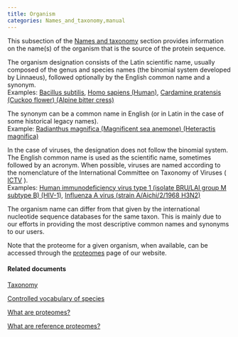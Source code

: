 ```yaml
---
title: Organism
categories: Names_and_taxonomy,manual
---
```


This subsection of the [Names and taxonomy](http://www.uniprot.org/help/names%5Fand%5Ftaxonomy%5Fsection) section provides information on the name(s) of the organism that is the source of the protein sequence.

The organism designation consists of the Latin scientific name, usually composed of the genus and species names (the binomial system developed by Linnaeus), followed optionally by the English common name and a synonym.  
Examples: [Bacillus subtilis](https://www.uniprot.org/uniprotkb/P08877#names%5Fand%5Ftaxonomy), [Homo sapiens (Human)](https://www.uniprot.org/uniprotkb/P27169#names%5Fand%5Ftaxonomy), [Cardamine pratensis (Cuckoo flower) (Alpine bitter cress)](https://www.uniprot.org/uniprotkb/Q1G6S8#names_and_taxonomy)

The synonym can be a common name in English (or in Latin in the case of some historical legacy names).  
Example: [Radianthus magnifica (Magnificent sea anemone) (Heteractis magnifica)](https://www.uniprot.org/uniprotkb/O16846#names_and_taxonomy)

In the case of viruses, the designation does not follow the binomial system. The English common name is used as the scientific name, sometimes followed by an acronym. When possible, viruses are named according to the nomenclature of the International Committee on Taxonomy of Viruses ( [ICTV](http://www.ictvonline.org/) ).  
Examples: [Human immunodeficiency virus type 1 (isolate BRU/LAI group M subtype B) (HIV-1)](https://www.uniprot.org/uniprotkb/P03367#names%5Fand%5Ftaxonomy), [Influenza A virus (strain A/Aichi/2/1968 H3N2)](http://www.uniprot.org/uniprotP03437#names%5Fand%5Ftaxonomy)

The organism name can differ from that given by the international nucleotide sequence databases for the same taxon. This is mainly due to our efforts in providing the most descriptive common names and synonyms to our users.

Note that the proteome for a given organism, when available, can be accessed through the [proteomes](http://www.uniprot.org/proteome/) page of our website.

#### Related documents

[Taxonomy](http://www.uniprot.org/taxonomy)

[Controlled vocabulary of species](http://www.uniprot.org/docs/speclist)

[What are proteomes?](http://www.uniprot.org/help/proteome)

[What are reference proteomes?](http://www.uniprot.org/help/reference%5Fproteome)
